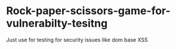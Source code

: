 # Rock-paper-scissors-game-for-vulnerabilty-tesitng
Just use for testing for security issues like dom base XSS
